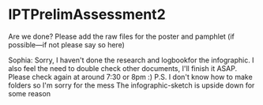 # IPTPrelimAssessment2
Are we done?
Please add the raw files for the poster and pamphlet (if possible—if not please say so here)

Sophia: Sorry, I haven't done the research and logbookfor the infographic. I also feel the need to double check other documents, I'll finish it ASAP. Please check again at around 7:30 or 8pm :)
P.S. I don't know how to make folders so I'm sorry for the mess 
The infographic-sketch is upside down for some reason
